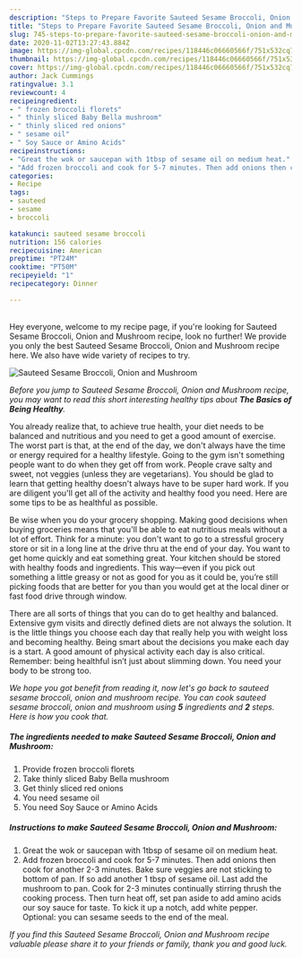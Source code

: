 ```yaml
---
description: "Steps to Prepare Favorite Sauteed Sesame Broccoli, Onion and Mushroom"
title: "Steps to Prepare Favorite Sauteed Sesame Broccoli, Onion and Mushroom"
slug: 745-steps-to-prepare-favorite-sauteed-sesame-broccoli-onion-and-mushroom
date: 2020-11-02T13:27:43.884Z
image: https://img-global.cpcdn.com/recipes/118446c06660566f/751x532cq70/sauteed-sesame-broccoli-onion-and-mushroom-recipe-main-photo.jpg
thumbnail: https://img-global.cpcdn.com/recipes/118446c06660566f/751x532cq70/sauteed-sesame-broccoli-onion-and-mushroom-recipe-main-photo.jpg
cover: https://img-global.cpcdn.com/recipes/118446c06660566f/751x532cq70/sauteed-sesame-broccoli-onion-and-mushroom-recipe-main-photo.jpg
author: Jack Cummings
ratingvalue: 3.1
reviewcount: 4
recipeingredient:
- " frozen broccoli florets"
- " thinly sliced Baby Bella mushroom"
- " thinly sliced red onions"
- " sesame oil"
- " Soy Sauce or Amino Acids"
recipeinstructions:
- "Great the wok or saucepan with 1tbsp of sesame oil on medium heat."
- "Add frozen broccoli and cook for 5-7 minutes. Then add onions then cook for another 2-3 minutes. Bake sure veggies are not sticking to bottom of pan. If so add another 1 tbsp of sesame oil. Last add the mushroom to pan. Cook for 2-3 minutes continually stirring thrush the cooking process. Then turn heat off, set pan aside to add amino acids our soy sauce for taste. To kick it up a notch, add white pepper. Optional: you can sesame seeds to the end of the meal."
categories:
- Recipe
tags:
- sauteed
- sesame
- broccoli

katakunci: sauteed sesame broccoli 
nutrition: 156 calories
recipecuisine: American
preptime: "PT24M"
cooktime: "PT50M"
recipeyield: "1"
recipecategory: Dinner

---
```

<br>
Hey everyone, welcome to my recipe page, if you're looking for Sauteed Sesame Broccoli, Onion and Mushroom recipe, look no further! We provide you only the best Sauteed Sesame Broccoli, Onion and Mushroom recipe here. We also have wide variety of recipes to try.
<br>


![Sauteed Sesame Broccoli, Onion and Mushroom](https://img-global.cpcdn.com/recipes/118446c06660566f/751x532cq70/sauteed-sesame-broccoli-onion-and-mushroom-recipe-main-photo.jpg)

<i>Before you jump to Sauteed Sesame Broccoli, Onion and Mushroom recipe, you may want to read this short interesting healthy tips about <strong>The Basics of Being Healthy</strong>.</i>

You already realize that, to achieve true health, your diet needs to be balanced and nutritious and you need to get a good amount of exercise. The worst part is that, at the end of the day, we don't always have the time or energy required for a healthy lifestyle. Going to the gym isn't something people want to do when they get off from work. People crave salty and sweet, not veggies (unless they are vegetarians). You should be glad to learn that getting healthy doesn't always have to be super hard work. If you are diligent you'll get all of the activity and healthy food you need. Here are some tips to be as healthful as possible.

Be wise when you do your grocery shopping. Making good decisions when buying groceries means that you'll be able to eat nutritious meals without a lot of effort. Think for a minute: you don't want to go to a stressful grocery store or sit in a long line at the drive thru at the end of your day. You want to get home quickly and eat something great. Your kitchen should be stored with healthy foods and ingredients. This way—even if you pick out something a little greasy or not as good for you as it could be, you’re still picking foods that are better for you than you would get at the local diner or fast food drive through window.

There are all sorts of things that you can do to get healthy and balanced. Extensive gym visits and directly defined diets are not always the solution. It is the little things you choose each day that really help you with weight loss and becoming healthy. Being smart about the decisions you make each day is a start. A good amount of physical activity each day is also critical. Remember: being healthful isn’t just about slimming down. You need your body to be strong too. 


<i>We hope you got benefit from reading it, now let's go back to sauteed sesame broccoli, onion and mushroom recipe. You can cook sauteed sesame broccoli, onion and mushroom using <strong>5</strong> ingredients and <strong>2</strong> steps. Here is how you cook that.
</i>

##### The ingredients needed to make Sauteed Sesame Broccoli, Onion and Mushroom:

1. Provide  frozen broccoli florets
1. Take  thinly sliced Baby Bella mushroom
1. Get  thinly sliced red onions
1. You need  sesame oil
1. You need  Soy Sauce or Amino Acids


##### Instructions to make Sauteed Sesame Broccoli, Onion and Mushroom:

1. Great the wok or saucepan with 1tbsp of sesame oil on medium heat.
1. Add frozen broccoli and cook for 5-7 minutes. Then add onions then cook for another 2-3 minutes. Bake sure veggies are not sticking to bottom of pan. If so add another 1 tbsp of sesame oil. Last add the mushroom to pan. Cook for 2-3 minutes continually stirring thrush the cooking process. Then turn heat off, set pan aside to add amino acids our soy sauce for taste. To kick it up a notch, add white pepper. Optional: you can sesame seeds to the end of the meal.


<i>If you find this Sauteed Sesame Broccoli, Onion and Mushroom recipe valuable please share it to your friends or family, thank you and good luck.</i>
